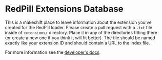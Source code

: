 # RedPill Extensions Database

This is a makeshift place to leave information about the extension you've created for the RedPill loader. Please create 
a pull request with a `.txt` file inside of `extensions/` directory. Place it in any of the directories fitting there 
(or create a new one if you think it will fit better). The file should be named exactly like your extension ID and 
should contain a URL to the index file.

For more information see the [developer's docs](https://github.com/RedPill-TTG/redpill-load/docs/extensions-for-devs.md). 
